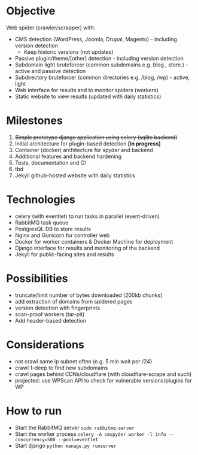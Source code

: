 # Objective
Web spider (crawler/scrapper) with:
- CMS detection (WordPress, Joomla, Drupal, Magento) - including version detection
    - Keep historic versions (not updates)
- Passive plugin/theme/[other] detection - including version detection
- Subdomain light bruteforcer (common subdomains e.g. blog., store.) - active and passive detection
- Subdirectory bruteforcer (common directories e.g. /blog, /wp) - active, light
- Web interface for results and to monitor spiders (workers)
- Static website to view results (updated with daily statistics)

# Milestones
1. ~~Simple prototype django application using celery (sqlite backend)~~
2. Initial architecture for plugin-based detection **[in progress]**
3. Container (docker) architecture for spyder and backend
4. Additional features and backend hardening
5. Tests, documentation and CI
6. tbd
7. Jekyll github-hosted website with daily statistics

# Technologies
- celery (with eventlet) to run tasks in parallel (event-driven)
- RabbitMQ task queue
- PostgresQL DB to store results
- Nginx and Gunicorn for controller web
- Docker for worker containers & Docker Machine for deployment
- Django interface for results and monitoring of the backend
- Jekyll for public-facing sites and results

# Possibilities
- truncate/limit number of bytes downloaded (200kb chunks)
- add extraction of domains from spidered pages
- version detection with fingerprints
- scan-proof workers (tar-pit)
- Add header-based detection

# Considerations
- not crawl same ip subnet often (e.g. 5 min wait per /24)
- crawl 1-deep to find new subdomains
- crawl pages behind CDNs/cloudflare (with cloudflare-scrape and such)
- projected: use WPScan API to check for vulnerable versions/plugins for WP

#  How to run
- Start the RabbitMQ server `sudo rabbitmq-server`
- Start the worker process `celery -A cmspyder worker -l info --concurrency=500 --pool=eventlet`
- Start django `python manage.py runserver`
